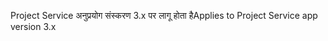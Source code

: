 <span data-ttu-id="353f3-101">Project Service अनुप्रयोग संस्करण 3.x पर लागू होता है</span><span class="sxs-lookup"><span data-stu-id="353f3-101">Applies to Project Service app version 3.x</span></span>
